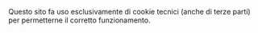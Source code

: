 Questo sito fa uso esclusivamente di cookie tecnici (anche di terze parti) per permetterne il corretto funzionamento.